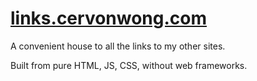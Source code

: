 # [links.cervonwong.com](https://links.cervonwong.com)

A convenient house to all the links to my other sites.

Built from pure HTML, JS, CSS, without web frameworks.
